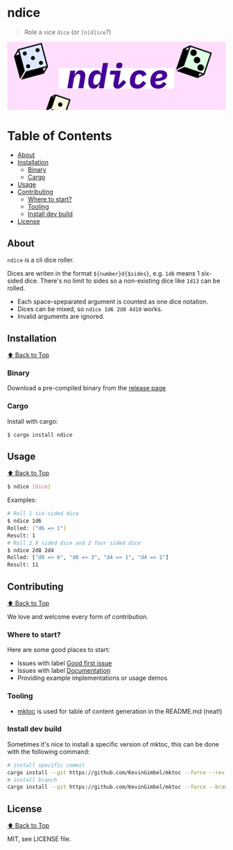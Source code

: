 # ndice
> Role a `n`ice `dice` (or `[n|d]ice`?)

![Header image](assets/github-header.png)

# Table of Contents
<!-- BEGIN mktoc -->

- [About](#about)
- [Installation](#installation)
  - [Binary](#binary)
  - [Cargo ](#cargo)
- [Usage ](#usage)
- [Contributing](#contributing)
  - [Where to start?](#where-to-start)
  - [Tooling](#tooling)
  - [Install dev build](#install-dev-build)
- [License](#license)
<!-- END mktoc -->

## About

`ndice` is a cli dice roller. 

Dices are writen in the format `${number}d{$sides}`, e.g. `1d6` means 1 six-sided dice. There's no limit to sides so a non-existing dice like `1d13` can be rolled. 

- Each space-speparated argument is counted as one dice notation.
- Dices can be mixed, so `ndice 1d6 2d8 4d10` works.
- Invalid arguments are ignored.


## Installation
[⬆️ Back to Top](#table-of-contents)

### Binary

Download a pre-compiled binary from the [release page](https://github.com/KevinGimbel/ndice/releases)

### Cargo 

Install with cargo: 
```sh
$ cargo install ndice
```

## Usage 
[⬆️ Back to Top](#table-of-contents)

```sh
$ ndice [dice]
```

Examples:

```sh
# Roll 1 six-sided dice
$ ndice 1d6
Rolled: ["d6 => 1"]
Result: 1
# Roll 2 8 sided dice and 2 four sided dice
$ ndice 2d8 2d4
Rolled: ["d8 => 6", "d8 => 3", "d4 => 1", "d4 => 1"]
Result: 11
```


## Contributing
[⬆️ Back to Top](#table-of-contents)

We love and welcome every form of contribution.

### Where to start?

Here are some good places to start:

* Issues with label [Good first issue](https://github.com/kevingimbel/ndice/labels/good%20first%20issue)
* Issues with label [Documentation](https://github.com/kevingimbel/ndice/labels/documentation)
* Providing example implementations or usage demos

### Tooling

- [mktoc](https://github.com/KevinGimbel/mktoc) is used for table of content generation in the README.md (neat!)

### Install dev build

Sometimes it's nice to install a specific version of mktoc, this can be done with the following command:

```sh
# install specific commit
cargo install --git https://github.com/KevinGimbel/mktoc --force --rev $COMMIT_ID
# install branch
cargo install --git https://github.com/KevinGimbel/mktoc --force --branch $BRANCH_NAME
```


## License
[⬆️ Back to Top](#table-of-contents)

MIT, see LICENSE file.


